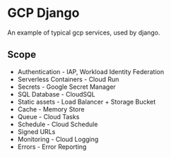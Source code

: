 # GCP Django

An example of typical gcp services, used by django.

## Scope

- Authentication - IAP, Workload Identity Federation
- Serverless Containers - Cloud Run
- Secrets - Google Secret Manager
- SQL Database - CloudSQL
- Static assets - Load Balancer + Storage Bucket
- Cache - Memory Store
- Queue - Cloud Tasks
- Schedule - Cloud Schedule
- Signed URLs
- Monitoring - Cloud Logging
- Errors - Error Reporting
